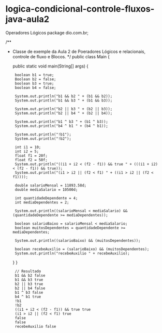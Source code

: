 # logica-condicional-controle-fluxos-java-aula2
Operadores Lógicos
package dio.com.br;

/**
 * Classe de exemple da Aula 2 de Poeradores Lógicos e relacionais, controle de fluxo e Blocos.
 */
public class Main {

    public static void main(String[] args) {

        boolean b1 = true;
        Boolean b2 = false;
        boolean b3 = true;
        boolean b4 = false;

        System.out.println("b1 && b2 " + (b1 && b2));
        System.out.println("b1 && b3 " + (b1 && b3));

        System.out.println("b2 || b3 " + (b2 || b3));
        System.out.println("b2 || b4 " + (b2 || b4));

        System.out.println("b1 ^ b3 " + (b1 ^ b3));
        System.out.println("b4 ^ b1 " + (b4 ^ b1));

        System.out.println("!b1");
        System.out.println("!b2");

        int i1 = 10;
        int i2 = 5;
        float f1 = 20f;
        float f2 = 50f;
        System.out.println("((i1 + i2 < (f2 - f1)) && true " + (((i1 + i2) < (f2 - f1)) && true));
        System.out.println("(i1 > i2 || (f2 < f1) " + ((i1 > i2 || (f2 < f1))));

        double salarioMensal = 11893.58d;
        double mediaSalario = 10500d;

        int quantidadeDependente = 4;
        int mediaDependentes = 2;

        System.out.println((salarioMensal < mediaSalario) && (quantidadeDependente >= mediaDependentes));

        boolean salarioBaixo = salarioMensal < mediaSalario;
        boolean muitosDependentes = quantidadeDependente >= mediaDependentes;

        System.out.println((salarioBaixo) && (muitosDependentes));

        boolean recebeAuxilio = (salarioBaixo) && (muitosDependentes);
        System.out.println("recebeAuxilio " + recebeAuxilio);

    }
}

        // Resultado
        b1 && b2 false
        b1 && b3 true
        b2 || b3 true
        b2 || b4 false
        b1 ^ b3 false
        b4 ^ b1 true
        !b1
        !b2
        ((i1 + i2 < (f2 - f1)) && true true
        (i1 > i2 || (f2 < f1) true
        false
        false
        recebeAuxilio false
